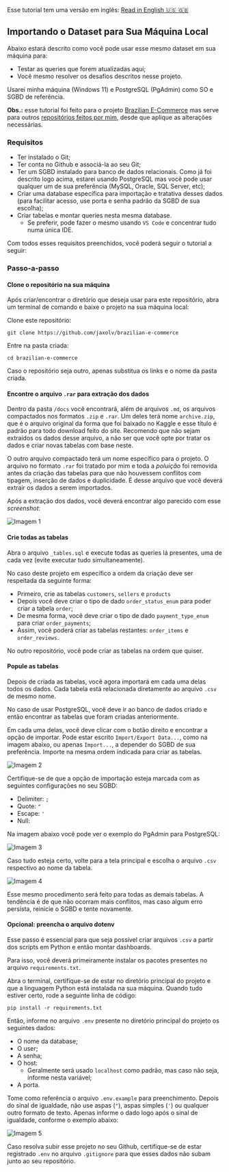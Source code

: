 Esse tutorial tem uma versão em inglês: [Read in English :us: :gb:](/docs/IMPORT_DATA.md)

## Importando o Dataset para Sua Máquina Local
Abaixo estará descrito como você pode usar esse mesmo dataset em sua máquina para:
- Testar as queries que forem atualizadas aqui;
- Você mesmo resolver os desafios descritos nesse projeto.

Usarei minha máquina (Windows 11) e PostgreSQL (PgAdmin) como SO e SGBD de referência.

**Obs.:** esse tutorial foi feito para o projeto [Brazilian E-Commerce](https://www.github.com/jaxolv/brazilian-e-commerce) mas serve para outros [repositórios feitos por mim](https://github.com/jaxolv?tab=repositories), desde que aplique as alterações necessárias.

### Requisitos
- Ter instalado o Git;
- Ter conta no Github e associá-la ao seu Git;
- Ter um SGBD instalado para banco de dados relacionais. Como já foi descrito logo acima, estarei usando PostgreSQL mas você pode usar qualquer um de sua preferência (MySQL, Oracle, SQL Server, etc);
- Criar uma database específica para importação e tratativa desses dados (para facilitar acesso, use porta e senha padrão da SGBD de sua escolha);
- Criar tabelas e montar queries nesta mesma database.
    - Se preferir, pode fazer o mesmo usando `VS Code` e concentrar tudo numa única IDE.

Com todos esses requisitos preenchidos, você poderá seguir o tutorial a seguir:

### Passo-a-passo
#### Clone o repositório na sua máquina

Após criar/encontrar o diretório que deseja usar para este repositório, abra um terminal de comando e baixe o projeto na sua máquina local:

Clone este repositório:
```
git clone https://github.com/jaxolv/brazilian-e-commerce
```
Entre na pasta criada:
```
cd brazilian-e-commerce
```

Caso o repositório seja outro, apenas substitua os links e o nome da pasta criada.

#### Encontre o arquivo `.rar` para extração dos dados

Dentro da pasta `/docs` você encontrará, além de arquivos `.md`, os arquivos compactados nos formatos `.zip` e `.rar`. Um deles terá nome `archive.zip`, que é o arquivo original da forma que foi baixado no Kaggle e esse título é padrão para todo download feito do site. Recomendo que não sejam extraídos os dados desse arquivo, a não ser que você opte por tratar os dados e criar novas tabelas com base neste.

O outro arquivo compactado terá um nome específico para o projeto. O arquivo no formato `.rar` foi tratado por mim e toda a *poluição* foi removida antes da criação das tabelas para que não houvessem conflitos com tipagem, inserção de dados e duplicidade. É desse arquivo que você deverá extrair os dados a serem importados.

Após a extração dos dados, você deverá encontrar algo parecido com esse *screenshot*:

![Imagem 1](/images/094210.png)

#### Crie todas as tabelas

Abra o arquivo `_tables.sql` e execute todas as queries lá presentes, uma de cada vez (evite executar tudo simultaneamente).

No caso deste projeto em específico a ordem da criação deve ser respeitada da seguinte forma:
- Primeiro, crie as tabelas `customers`, `sellers` e `products`
- Depois você deve criar o tipo de dado `order_status_enum` para poder criar a tabela `order`;
- De mesma forma, você deve criar o tipo de dado `payment_type_enum` para criar `order_payments`;
- Assim, você poderá criar as tabelas restantes: `order_items` e `order_reviews`.

No outro repositório, você pode criar as tabelas na ordem que quiser.

#### Popule as tabelas

Depois de criada as tabelas, você agora importará em cada uma delas todos os dados. Cada tabela está relacionada diretamente ao arquivo `.csv` de mesmo nome.

No caso de usar PostgreSQL, você deve ir ao banco de dados criado e então encontrar as tabelas que foram criadas anteriormente.

Em cada uma delas, você deve clicar com o botão direito e encontrar a opção de importar. Pode estar escrito `Import/Export Data...`, como na imagem abaixo, ou apenas `Import...`, a depender do SGBD de sua preferência. Importe na mesma ordem indicada para criar as tabelas.

![Imagem 2](/images/100627.png)

Certifique-se de que a opção de importação esteja marcada com as seguintes configurações no seu SGBD:
- Delimiter: `;`
- Quote: `"`
- Escape: `'`
- Null: ` `

Na imagem abaixo você pode ver o exemplo do PgAdmin para PostgreSQL:

![Imagem 3](/images/161603.png)

Caso tudo esteja certo, volte para a tela principal e escolha o arquivo `.csv` respectivo ao nome da tabela.

![Imagem 4](/images/161655.png)

Esse mesmo procedimento será feito para todas as demais tabelas. A tendência é de que não ocorram mais conflitos, mas caso algum erro persista, reinicie o SGBD e tente novamente.

#### Opcional: preencha o arquivo dotenv

Esse passo é essencial para que seja possível criar arquivos `.csv` a partir dos scripts em Python e então montar dashboards.

Para isso, você deverá primeiramente instalar os pacotes presentes no arquivo `requirements.txt`.

Abra o terminal, certifique-se de estar no diretório principal do projeto e que a linguagem Python está instalada na sua máquina. Quando tudo estiver certo, rode a seguinte linha de código:
```
pip install -r requirements.txt
```

Então, informe no arquivo `.env` presente no diretório principal do projeto os seguintes dados:
- O nome da database;
- O user;
- A senha;
- O host:
    - Geralmente será usado `localhost` como padrão, mas caso não seja, informe nesta variável;
- A porta.

Tome como referência o arquivo `.env.example` para preenchimento. Depois do sinal de igualdade, não use aspas (`"`), aspas simples (`'`) ou qualquer outro formato de texto. Apenas informe o dado logo após o sinal de igualdade, conforme o exemplo abaixo:

![Imagem 5](/images/094922.png)

Caso resolva subir esse projeto no seu Github, certifique-se de estar registrado `.env` no arquivo `.gitignore` para que esses dados não subam junto ao seu repositório.
